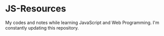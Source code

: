 # JS-Resources

My codes and notes while learning JavaScript and Web Programming. I'm constantly updating this repository. 
